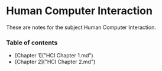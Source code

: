 # Human Computer Interaction

These are notes for the subject Human Computer Interaction.

### Table of contents

- [Chapter 1]("HCI Chapter 1.md")
- [Chapter 2]("HCI Chapter 2.md")
